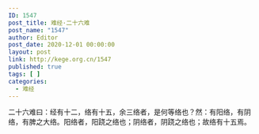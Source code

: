 ```yaml
---
ID: 1547
post_title: 难经·二十六难
post_name: "1547"
author: Editor
post_date: 2020-12-01 00:00:00
layout: post
link: http://kege.org.cn/1547
published: true
tags: [ ]
categories:
  - 难经
---
```

&#x4E8C;&#x5341;&#x516D;&#x96BE;&#x66F0;&#xFF1A;&#x7ECF;&#x6709;&#x5341;&#x4E8C;&#xFF0C;&#x7EDC;&#x6709;&#x5341;&#x4E94;&#xFF0C;&#x4F59;&#x4E09;&#x7EDC;&#x8005;&#xFF0C;&#x662F;&#x4F55;&#x7B49;&#x7EDC;&#x4E5F;&#xFF1F;&#x7136;&#xFF1A;&#x6709;&#x9633;&#x7EDC;&#xFF0C;&#x6709;&#x9634;&#x7EDC;&#xFF0C;&#x6709;&#x813E;&#x4E4B;&#x5927;&#x7EDC;&#x3002;&#x9633;&#x7EDC;&#x8005;&#xFF0C;&#x9633;&#x8DF7;&#x4E4B;&#x7EDC;&#x4E5F;&#xFF1B;&#x9634;&#x7EDC;&#x8005;&#xFF0C;&#x9634;&#x8DF7;&#x4E4B;&#x7EDC;&#x4E5F;&#xFF1B;&#x6545;&#x7EDC;&#x6709;&#x5341;&#x4E94;&#x7109;&#x3002;